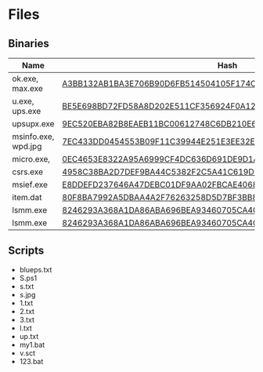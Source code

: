 # Files

## Binaries

| Name        | Hash 
| ------------- |-------------
| ok.exe, max.exe     | [A3BB132AB1BA3E706B90D6FB514504105F174C4E444E87BE7BCE1995F798044D](https://www.virustotal.com/gui/file/a3bb132ab1ba3e706b90d6fb514504105f174c4e444e87be7bce1995f798044d/detection)
| u.exe, ups.exe      | [BE5E698BD72FD58A8D202E511CF356924F0A1200E91BD25DCB5442E33A7B4F14](https://www.virustotal.com/gui/file/be5e698bd72fd58a8d202e511cf356924f0a1200e91bd25dcb5442e33a7b4f14/detection)
| upsupx.exe          | [9EC520EBA82B8EAEB11BC00612748C6DB210E6753D8E87905747270EBCFA9EB2](https://www.virustotal.com/gui/file/9ec520eba82b8eaeb11bc00612748c6db210e6753d8e87905747270ebcfa9eb2/detection)
| msinfo.exe, wpd.jpg | [7EC433DD0454553B09F11C39944E251E3EE32E4981F52F02ADC3011EB0CE6537](https://www.virustotal.com/gui/file/7ec433dd0454553b09f11c39944e251e3ee32e4981f52f02adc3011eb0ce6537/detection)
| micro.exe,          | [0EC4653E8322A95A6999CF4DC636D691DE9D1A9C2CB383296335923405B77B12](https://www.virustotal.com/gui/file/0ec4653e8322a95a6999cf4dc636d691de9d1a9c2cb383296335923405b77b12/detection)
| csrs.exe            | [4958C38BA2D7DEF9BA44C5382F2C5A41C619D5A5EEDFB8AC4697DBF75C306933](https://www.virustotal.com/gui/file/4958c38ba2d7def9ba44c5382f2c5a41c619d5a5eedfb8ac4697dbf75c306933/detection)
| msief.exe           | [E8DDEFD237646A47DEBC01DF9AA02FBCAE40686F96B7860511C73798C7546201](https://www.virustotal.com/gui/file/e8ddefd237646a47debc01df9aa02fbcae40686f96b7860511c73798c7546201/detection)
| item.dat            | [80F8BA7992A5DBAA4A2F76263258D5D7BF3BB8994F9E8A4A5294F70AB8E38EA4](https://www.virustotal.com/gui/file/80f8ba7992a5dbaa4a2f76263258d5d7bf3bb8994f9e8a4a5294f70ab8e38ea4/detection)
| lsmm.exe            | [8246293A368A1DA86ABA696BEA93460705CA4C40AA4C75DDE909B8D9DFF5EFCB](https://www.virustotal.com/gui/file/8246293a368a1da86aba696bea93460705ca4c40aa4c75dde909b8d9dff5efcb/detection)
| lsmm.exe            | [8246293A368A1DA86ABA696BEA93460705CA4C40AA4C75DDE909B8D9DFF5EFCB](https://www.virustotal.com/gui/file/8246293a368a1da86aba696bea93460705ca4c40aa4c75dde909b8d9dff5efcb/detection)

## Scripts

* blueps.txt
* S.ps1
* s.txt
* s.jpg
* 1.txt
* 2.txt
* 3.txt
* l.txt
* up.txt
* my1.bat
* v.sct
* 123.bat
